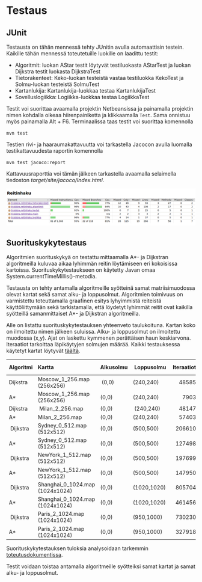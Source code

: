 # Testaus

## JUnit

Testausta on tähän mennessä tehty JUnitin avulla automaattisin testein. Kaikille tähän mennessä toteutetuille luokille on laadittu testit:
- Algoritmit: luokan AStar testit löytyvät testiluokasta AStarTest ja luokan Dijkstra testit luokasta DijkstraTest
- Tietorakenteet: Keko-luokan testeistä vastaa testiluokka KekoTest ja Solmu-luokan testeistä SolmuTest
- Kartanlukija: Kartanlukija-luokkaa testaa KartanlukijaTest
- Sovelluslogiikka: Logiikka-luokkaa testaa LogiikkaTest

Testit voi suorittaa avaamalla projektin Netbeansissa ja painamalla projektin nimen kohdalla oikeaa hiirenpainiketta ja klikkaamalla `Test`. Sama onnistuu myös painamalla Alt + F6. Terminaalissa taas testit voi suorittaa komennolla
```
mvn test
```
Testien rivi- ja haaraumakattavuutta voi tarkastella Jacocon avulla luomalla testikattavuudesta raportin komennolla
```
mvn test jacoco:report
```
Kattavuusraporttia voi tämän jälkeen tarkastella avaamalla selaimella tiedoston _target/site/jacoco/index.html_.

![](dokumentaatio/testikattavuus.png)

## Suorituskykytestaus

Algoritmien suorituskykyä on testattu mittaamalla A*- ja Dijkstran algoritmeilla kuluvaa aikaa lyhimmän reitin löytämiseen eri kokoisissa kartoissa. Suorituskykytestaukseen on käytetty Javan omaa System.currentTimeMillis()-metodia. 

Testausta on tehty antamalla algoritmeille syötteinä samat matriisimuodossa olevat kartat sekä samat alku- ja loppusolmut. Algoritmien toimivuus on varmistettu toteuttamalla graafinen esitys lyhyimmistä reiteistä käyttöliittymään sekä tarkistamalla, että löydetyt lyhimmät reitit ovat kaikilla syötteillä samanmittaiset A*- ja Dijkstran algoritmeilla.

Alle on listattu suorituskykytestauksen yhteenveto taulukoituna. Kartan koko on ilmoitettu nimen jälkeen suluissa. Alku- ja loppusolmut on ilmoitettu muodossa (x,y). Ajat on laskettu kymmenen perättäisen haun keskiarvona. Iteraatiot tarkoittaa läpikäytyjen solmujen määrää. Kaikki testauksessa käytetyt kartat löytyvät [täältä](https://movingai.com/benchmarks/street/index.html).

| Algoritmi  | Kartta  | Alkusolmu | Loppusolmu | Iteraatiot  | Lyhin reitti | Aika (ms) |
|:---------------|:-------------|:------|:---------|-----------:|-----------:|---------:|
| Dijkstra | Moscow_1_256.map (256x256) | (0,0) | (240,240) | 48585 | 348,78 | 24,3 |
| A* | Moscow_1_256.map (256x256) | (0,0) | (240,240) | 7903 | 348,78 | 4,2 |
| Dijkstra | Milan_2_256.map | (0,0) | (240,240) | 48147 | 394,70 | 19 |
| A* | Milan_2_256.map | (0,0) | (240,240) | 57403 | 394,70 | 20,5 |
| Dijkstra | Sydney_0_512.map (512x512) | (0,0) | (500,500) | 206610 | 748,70 | 123,1 |
| A* | Sydney_0_512.map (512x512) | (0,0) | (500,500) | 127498 | 748,70 | 90,5 |
| Dijkstra | NewYork_1_512.map (512x512) | (0,0) | (500,500) | 197699 | 758,45 | 123,3 |
| A* | NewYork_1_512.map (512x512) | (0,0) | (500,500) | 147950 | 758,45 | 102,9 |
| Dijkstra | Shanghai_0_1024.map (1024x1024) | (0,0) | (1020,1020) | 805704 | 1528,02 | 347,5 |
| A* | Shanghai_0_1024.map (1024x1024) | (0,0) | (1020,1020) | 461456 | 1528,02 | 244,8 |
| Dijkstra | Paris_2_1024.map (1024x1024) | (0,0) | (950,1000) | 730230 | 1609,24 | 336,7 |
| A* | Paris_2_1024.map (1024x1024) | (0,0) | (950,1000) | 327918 | 1609,24 | 254,2 |

Suorituskykytestauksen tuloksia analysoidaan tarkemmin [toteutusdokumentissa](toteutus.md).

Testit voidaan toistaa antamalla algoritmeille syötteiksi samat kartat ja samat alku- ja loppusolmut.

